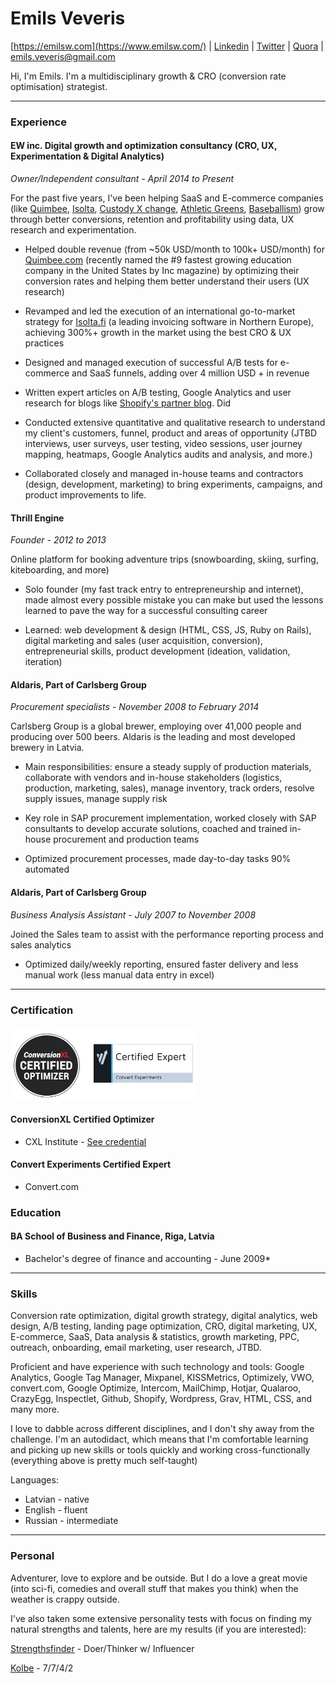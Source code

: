 # Emils Veveris 

[https://emilsw.com](https://www.emilsw.com/) | [Linkedin](https://www.linkedin.com/in/emilsveveris/) | [Twitter](https://twitter.com/emils_w) | [Quora](https://www.quora.com/profile/Emils-Veveris) | emils.veveris@gmail.com 

Hi, I'm Emils. I'm a multidisciplinary growth & CRO (conversion rate optimisation) strategist. 

---

### Experience

#### EW inc. Digital growth and optimization consultancy (CRO, UX, Experimentation & Digital Analytics)

*Owner/Independent consultant - April 2014 to Present*

For the past five years, I've been helping SaaS and E-commerce companies (like [Quimbee](https://www.quimbee.com/), [Isolta](https://www.isolta.fi/), [Custody X change](https://www.custodyxchange.com/), [Athletic Greens](https://athleticgreens.com), [Baseballism](https://www.baseballism.com/)) grow through better conversions, retention and profitability using data, UX research and experimentation.

* Helped double revenue (from ~50k USD/month to 100k+ USD/month) for [Quimbee.com](https://www.quimbee.com/) (recently named the #9 fastest growing education company in the United States by Inc magazine) by optimizing their conversion rates and helping them better understand their users (UX research)

* Revamped and led the execution of an international go-to-market strategy for [Isolta.fi](https://www.isolta.fi/) (a leading invoicing software in Northern Europe), achieving 300%+ growth in the market using the best CRO & UX practices

* Designed and managed execution of successful A/B tests for e-commerce and SaaS funnels, adding over 4 million USD + in revenue 

* Written expert articles on A/B testing, Google Analytics and user research for blogs like [Shopify's partner blog](https://www.shopify.com/partners/blog/how-to-choose-the-right-a-b-testing-strategy-for-your-clients). Did 
 
* Conducted extensive quantitative and qualitative research to understand my client's customers, funnel, product and areas of opportunity (JTBD interviews, user surveys, user testing, video sessions, user journey mapping, heatmaps, Google Analytics audits and analysis, and more.)

* Collaborated closely and managed in-house teams and contractors (design, development, marketing) to bring experiments, campaigns, and product improvements to life.

#### Thrill Engine

*Founder - 2012 to 2013*

Online platform for booking adventure trips (snowboarding, skiing, surfing, kiteboarding, and more)

* Solo founder (my fast track entry to entrepreneurship and internet), made almost every possible mistake you can make but used the lessons learned to pave the way for a successful consulting career

* Learned: web development & design (HTML, CSS, JS, Ruby on Rails), digital marketing and sales (user acquisition, conversion), entrepreneurial skills, product development (ideation, validation, iteration)


#### Aldaris, Part of Carlsberg Group 
*Procurement specialists - November 2008 to February 2014* 

Carlsberg Group is a global brewer, employing over 41,000 people and producing over 500 beers. Aldaris is the leading and most developed brewery in Latvia.

* Main responsibilities: ensure a steady supply of production materials, collaborate with vendors and in-house stakeholders (logistics, production, marketing, sales), manage inventory, track orders, resolve supply issues, manage supply risk

* Key role in SAP procurement implementation, worked closely with SAP consultants to develop accurate solutions, coached and trained in-house procurement and production teams

* Optimized procurement processes, made day-to-day tasks 90% automated

#### Aldaris, Part of Carlsberg Group
*Business Analysis Assistant - July 2007 to November 2008*

Joined the Sales team to assist with the performance reporting process and sales analytics

* Optimized daily/weekly reporting, ensured faster delivery and less manual work (less manual data entry in excel) 

---
### Certification
<img src="/images/cr.jpg" width="300">

#### ConversionXL Certified Optimizer 
* CXL Institute - [See credential](https://certificates.conversionxl.com/2sfmk9fh)

#### Convert Experiments Certified Expert 
* Convert.com 

### Education

#### BA School of Business and Finance, Riga, Latvia
* Bachelor's degree of finance and accounting - June 2009*

---

### Skills

Conversion rate optimization, digital growth strategy, digital analytics, web design, A/B testing, landing page optimization, CRO, digital marketing, UX, E-commerce, SaaS, Data analysis & statistics, growth marketing, PPC, outreach, onboarding, email marketing, user research, JTBD. 

Proficient and have experience with such technology and tools: Google Analytics, Google Tag Manager, Mixpanel, KISSMetrics, Optimizely, VWO, convert.com, Google Optimize, Intercom, MailChimp, Hotjar, Qualaroo, CrazyEgg, Inspectlet, Github, Shopify, Wordpress, Grav, HTML, CSS, and many more.

I love to dabble across different disciplines, and I don't shy away from the challenge. I'm an autodidact, which means that I'm comfortable learning and picking up new skills or tools quickly and working cross-functionally (everything above is pretty much self-taught)

Languages:
* Latvian - native
* English - fluent
* Russian - intermediate

---

### Personal

Adventurer, love to explore and be outside. But I do a love a great movie (into sci-fi, comedies and overall stuff that makes you think) when the weather is crappy outside. 

I've also taken some extensive personality tests with focus on finding my natural strengths and talents, here are my results (if you are interested):

[Strengthsfinder](https://drive.google.com/file/d/1HhfPPXNlv7SBxzYcYjPxbaL4VTqvQDZk/view?usp=sharing) - Doer/Thinker w/ Influencer 

[Kolbe](https://drive.google.com/file/d/11_s_WXvNgAVsitDN6W9XDvnZs4NWvATS/view?usp=sharing) - 7/7/4/2



